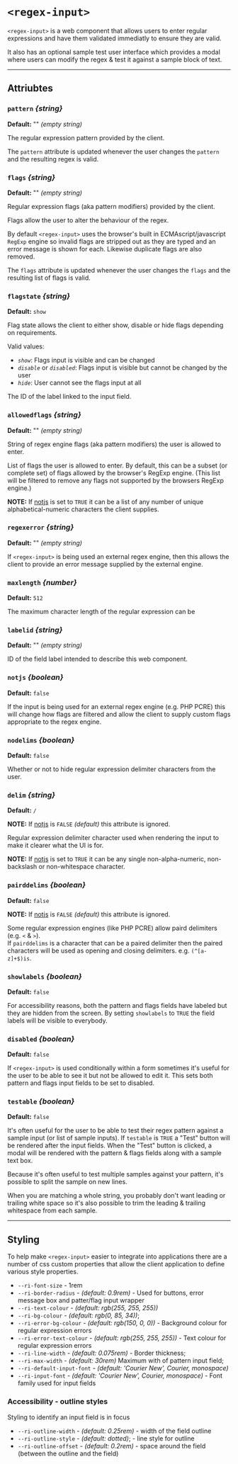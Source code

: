 # `<regex-input>`

`<regex-input>` is a web component that allows users to enter regular expressions and have them validated immediatly to ensure they are valid.

It also has an optional sample test user interface which provides a modal where users can modify the regex & test it against a sample block of text.

-----

## Attriubtes

### `pattern` *{string}*

__Default:__ "" *(empty string)*

The regular expression pattern provided by the client.

The `pattern` attribute is updated whenever the user changes the `pattern` and the resulting regex is valid.

### `flags` *{string}*

__Default:__ "" *(empty string)*

Regular expression flags (aka pattern modifiers) provided by the client.

Flags allow the user to alter the behaviour of the regex.

By default `<regex-input>` uses the browser's built in ECMAscript/javascript `RegExp` engine so invalid flags are stripped out as they are typed and an error message is shown for each. Likewise duplicate flags are also removed.

The `flags` attribute is updated whenever the user changes the `flags` and the resulting list of flags is valid.

### `flagstate` *{string}*

__Default:__ `show`

Flag state allows the client to either show, disable or hide flags depending on requirements.

Valid values:
* _`show`_: Flags input is visible and can be changed
* _`disable`_ or _`disabled`_: Flags input is visible but cannot be changed by the user
* _`hide`_: User cannot see the flags input at all

The ID of the label linked to the input field.

### `allowedflags` *{string}*

__Default:__ "" *(empty string)*

String of regex engine flags (aka pattern modifiers) the user is allowed to enter.

List of flags the user is allowed to enter. By default, this can be a subset (or complete set) of flags allowed by the browser's RegExp engine. (This list will be filtered to remove any flags not supported by the browsers RegExp engine.)

__NOTE:__ If [notjs](#notjs) is set to `TRUE` it can be a list of any number of unique alphabetical-numeric characters the client supplies.


### `regexerror` *{string}*

__Default:__ "" *(empty string)*

If `<regex-input>` is being used an external regex engine, then this allows the client to provide an error message supplied by the external engine.

### `maxlength` *{number}*

__Default:__ `512`

The maximum character length of the regular expression can be

### `labelid` *{string}*

__Default:__ "" *(empty string)*

ID of the field label intended to describe this web component.

### `notjs` *{boolean}*

__Default:__ `false`

If the input is being used for an external regex engine (e.g. PHP PCRE) this will change how flags are filtered and allow the client to supply custom flags appropriate to the regex engine.

### `nodelims` *{boolean}*

__Default:__ `false`

Whether or not to hide regular expression delimiter characters from the user.

### `delim` *{string}*

__Default:__ `/`

__NOTE:__ If [notjs](#notjs) is `FALSE` *(default)* this attribute is ignored.

Regular expression delimiter character used when rendering the input to make it clearer what the UI is for.

__NOTE:__ If [notjs](#notjs) is set to `TRUE` it can be any single non-alpha-numeric, non-backslash or non-whitespace character.

### `pairddelims` *{boolean}*

__Default:__ `false`

__NOTE:__ If [notjs](#notjs) is `FALSE` *(default)* this attribute is ignored.

Some regular expression engines (like PHP PCRE) allow paird delimiters (e.g. `<` & `>`).<br />
If `pairddelims` is a character that can be a paired delimiter then the paired characters will be used as opening and closing delimiters. e.g. `(^[a-z]+$)is`.

### `showlabels` *{boolean}*

__Default:__ `false`

For accessibility reasons, both the pattern and flags fields have labeled but they are hidden from the screen. By setting `showlabels` to `TRUE` the field labels will be visible to everybody.

### `disabled` *{boolean}*

__Default:__ `false`

If `<regex-input>` is used conditionally within a form sometimes it's useful for the user to be able to see it but not be allowed to edit it. This sets both pattern and flags input fields to be set to disabled.

### `testable` *{boolean}*

__Default:__ `false`

It's often useful for the user to be able to test their regex pattern against a sample input (or list of sample inputs). If `testable` is `TRUE` a "Test" button will be rendered after the input fields. When the "Test" button is clicked, a modal will be rendered with the pattern & flags fields along with a sample text box.

Because it's often useful to test multiple samples against your pattern, it's possible to split the sample on new lines.

When you are matching a whole string, you probably don't want leading or trailing white space so it's also possible to trim the leading & trailing whitespace from each sample.

-----

## Styling

To help make `<regex-input>` easier to integrate into applications there are a number of css custom properties that allow the client application to define various style properties.

* `--ri-font-size` - 1rem
* `--ri-border-radius` - *(default: 0.9rem)* - Used for buttons, error message box and patter/flag input wrapper
* `--ri-text-colour` - *(default: rgb(255, 255, 255))*
* `--ri-bg-colour` - *(default: rgb(0, 85, 34))*;
* `--ri-error-bg-colour` - *(default: rgb(150, 0, 0))* - Background colour for regular expression errors
* `--ri-error-text-colour` - *(default: rgb(255, 255, 255))* - Text colour for regular expression errors
* `--ri-line-width` - *(default: 0.075rem)* - Border thickness;
* `--ri-max-width` - *(default: 30rem)* Maximum with of pattern input field;
* `--ri-default-input-font` - *(default: 'Courier New', Courier, monospace)*
* `--ri-input-font` - *(default: 'Courier New', Courier, monospace)* - Font family used for input fields

### Accessibility - outline styles

Styling to identify an input field is in focus

* `--ri-outline-width` - *(default: 0.25rem)* - width of the field outline
* `--ri-outline-style` - *(default: dotted)*; - line style for outline
* `--ri-outline-offset` - *(default: 0.2rem)* - space around the field (between the outline and the field)